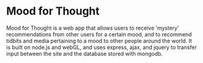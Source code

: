 # Mood for Thought #

Mood for Thought is a web app that allows users to receive 'mystery' recommendations from other users for a certain mood, and to recommend tidbits and media pertaining to a mood to other people around the world. It is built on node.js and webGL, and uses express, ajax, and jquery to transfer input between the site and the database stored with mongodb.
